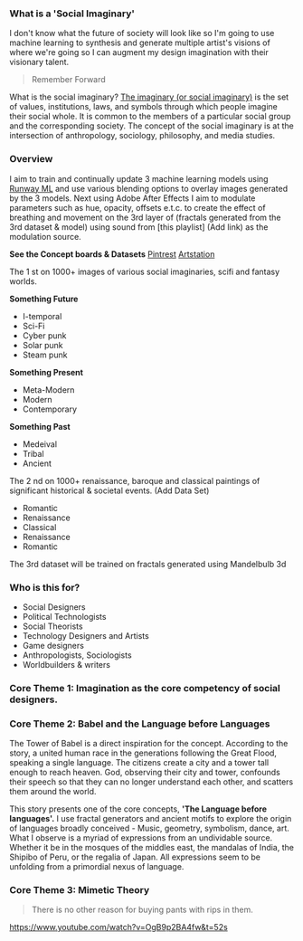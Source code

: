 ### What is a 'Social Imaginary'
I don't know what the future of society will look like so I'm going to use machine learning to synthesis and generate multiple artist's visions of where we're going so I can augment my design imagination with their visionary talent. 

>Remember Forward

What is the social imaginary? [The imaginary (or social imaginary)](https://en.wikipedia.org/wiki/Imaginary_%28sociology%29) is the set of values, institutions, laws, and symbols through which people imagine their social whole. It is common to the members of a particular social group and the corresponding society. The concept of the social imaginary is at the intersection of anthropology, sociology, philosophy, and media studies.

### Overview 

I aim to train and continually update 3 machine learning models using [Runway ML](https://runwayml.com/) and use various blending options to overlay images generated by the 3 models. Next using Adobe After Effects I aim to modulate parameters such as hue, opacity, offsets e.t.c. to create the effect of breathing and movement on the 3rd layer of (fractals generated from the 3rd dataset & model) using sound from [this playlist] (Add link) as the modulation source. 

**See the Concept boards & Datasets** 
[Pintrest](https://pin.it/7A5zuai)
[Artstation](https://www.artstation.com/sergiohunt/collections/1209171)

The 1 st on 1000+ images of various social imaginaries, scifi and fantasy worlds.

**Something Future** 
-	I-temporal
-   Sci-Fi
-   Cyber punk
-   Solar punk
-   Steam punk

**Something Present**

-   Meta-Modern
-   Modern
-   Contemporary

**Something Past**
-   Medeival
-   Tribal
-   Ancient

The 2 nd on 1000+ renaissance, baroque and classical paintings of significant historical & societal events. (Add Data Set)

-   Romantic
-   Renaissance
-   Classical
-   Renaissance
-   Romantic

The 3rd dataset will be trained on fractals generated using Mandelbulb 3d


### Who is this for?

-   Social Designers
-   Political Technologists
-   Social Theorists
-   Technology Designers and Artists
-   Game designers
-   Anthropologists, Sociologists
-   Worldbuilders & writers



### Core Theme 1: Imagination as the core competency of social designers.


### Core Theme 2: Babel and the Language before Languages

The Tower of Babel is a direct inspiration for the concept. According to the story, a united human race in the generations following the Great Flood, speaking a single language. The citizens create a city and a tower tall enough to reach heaven. God, observing their city and tower, confounds their speech so that they can no longer understand each other, and scatters them around the world.

This story presents one of the core concepts, **'The Language before languages'.** I use fractal generators and ancient motifs to explore the origin of languages broadly conceived - Music, geometry, symbolism, dance, art. What I observe is a myriad of expressions from an undividable source. Whether it be in the mosques of the middles east, the mandalas of India, the Shipibo of Peru, or the regalia of Japan. All expressions seem to be unfolding from a primordial nexus of language.

### Core Theme 3: Mimetic Theory 
> There is no other reason for buying pants with rips in them.

https://www.youtube.com/watch?v=OgB9p2BA4fw&t=52s